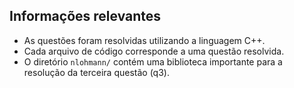 ## Informações relevantes

- As questões foram resolvidas utilizando a linguagem C++.
- Cada arquivo de código corresponde a uma questão resolvida.
- O diretório `nlohmann/` contém uma biblioteca importante para a resolução da terceira questão (q3).